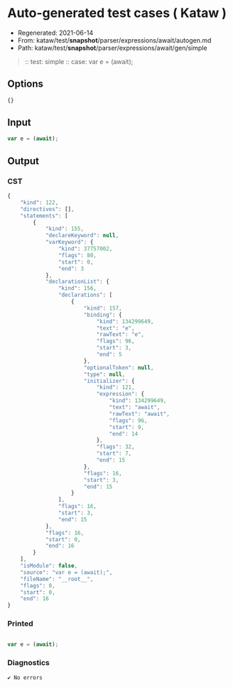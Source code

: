 # Auto-generated test cases ( Kataw )
- Regenerated: 2021-06-14
- From: kataw/test/__snapshot__/parser/expressions/await/autogen.md
- Path: kataw/test/__snapshot__/parser/expressions/await/gen/simple
> :: test: simple
> :: case: var e = (await);
## Options

`````js
{}
`````
## Input

`````js
var e = (await);
`````
## Output

### CST

```javascript
{
    "kind": 122,
    "directives": [],
    "statements": [
        {
            "kind": 155,
            "declareKeyword": null,
            "varKeyword": {
                "kind": 37757002,
                "flags": 80,
                "start": 0,
                "end": 3
            },
            "declarationList": {
                "kind": 156,
                "declarations": [
                    {
                        "kind": 157,
                        "binding": {
                            "kind": 134299649,
                            "text": "e",
                            "rawText": "e",
                            "flags": 96,
                            "start": 3,
                            "end": 5
                        },
                        "optionalToken": null,
                        "type": null,
                        "initializer": {
                            "kind": 121,
                            "expression": {
                                "kind": 134299649,
                                "text": "await",
                                "rawText": "await",
                                "flags": 96,
                                "start": 9,
                                "end": 14
                            },
                            "flags": 32,
                            "start": 7,
                            "end": 15
                        },
                        "flags": 16,
                        "start": 3,
                        "end": 15
                    }
                ],
                "flags": 16,
                "start": 3,
                "end": 15
            },
            "flags": 16,
            "start": 0,
            "end": 16
        }
    ],
    "isModule": false,
    "source": "var e = (await);",
    "fileName": "__root__",
    "flags": 0,
    "start": 0,
    "end": 16
}
```

### Printed

```javascript

var e = (await);
```

### Diagnostics

```javascript
✔ No errors
```

